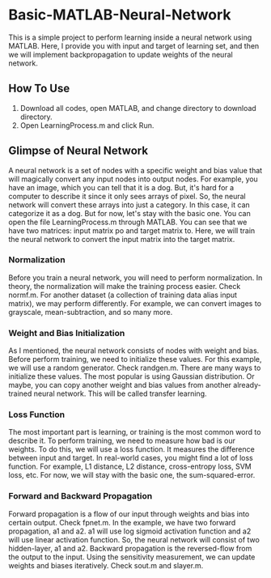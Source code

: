 # Basic-MATLAB-Neural-Network
This is a simple project to perform learning inside a neural network using MATLAB. Here, I provide you with input and target of learning set, and then we will implement backpropagation to update weights of the neural network.

## How To Use
1. Download all codes, open MATLAB, and change directory to download directory.
2. Open LearningProcess.m and click Run.

## Glimpse of Neural Network
A neural network is a set of nodes with a specific weight and bias value that will magically convert any input nodes into output nodes. For example, you have an image, which you can tell that it is a dog. But, it's hard for a computer to describe it since it only sees arrays of pixel. So, the neural network will convert these arrays into just a category. In this case, it can categorize it as a dog. But for now, let's stay with the basic one. You can open the file LearningProcess.m through MATLAB. You can see that we have two matrices: input matrix po and target matrix to. Here, we will train the neural network to convert the input matrix into the target matrix.

### Normalization
Before you train a neural network, you will need to perform normalization. In theory, the normalization will make the training process easier. Check normf.m. For another dataset (a collection of training data alias input matrix), we may perform differently. For example, we can convert images to grayscale, mean-subtraction, and so many more.

### Weight and Bias Initialization
As I mentioned, the neural network consists of nodes with weight and bias. Before perform training, we need to initialize these values. For this example, we will use a random generator. Check randgen.m. There are many ways to initialize these values. The most popular is using Gaussian distribution. Or maybe, you can copy another weight and bias values from another already-trained neural network. This will be called transfer learning.

### Loss Function
The most important part is learning, or training is the most common word to describe it. To perform training, we need to measure how bad is our weights. To do this, we will use a loss function. It measures the difference between input and target. In real-world cases, you might find a lot of loss function. For example, L1 distance, L2 distance, cross-entropy loss, SVM loss, etc. For now, we will stay with the basic one, the sum-squared-error.

### Forward and Backward Propagation
Forward propagation is a flow of our input through weights and bias into certain output. Check fpnet.m. In the example, we have two forward propagation, a1 and a2. a1 will use log sigmoid activation function and a2 will use linear activation function. So, the neural network will consist of two hidden-layer, a1 and a2. Backward propagation is the reversed-flow from the output to the input. Using the sensitivity measurement, we can update weights and biases iteratively. Check sout.m and slayer.m.